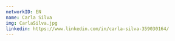 ```yaml
---
networkID: EN
name: Carla Silva	
img: CarlaSilva.jpg
linkedin: https://www.linkedin.com/in/carla-silva-359030164/
---
```

